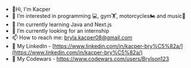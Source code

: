 - 👋Hi, I'm Kacper
- 👀 I’m interested in programming 💻, gym🏋, motorcycles🏍️ and music🎵
- 🌱 I’m currently learning Java and Next.js
- 👯 I’m currently looking for an internship
- 📫 How to reach me: bryla.kacper08@gmail.com
- 💼 My LinkedIn - [https://www.linkedin.com/in/kacper-bry%C5%82a/](https://www.linkedin.com/in/kacper-bry%C5%82a/)
- 🔫 My Codewars - https://www.codewars.com/users/Brylson123
